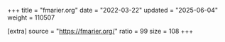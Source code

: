 +++
title = "fmarier.org"
date = "2022-03-22"
updated = "2025-06-04"
weight = 110507

[extra]
source = "https://fmarier.org/"
ratio = 99
size = 108
+++

